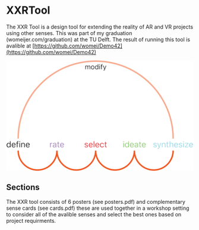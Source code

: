 # XXRTool
The XXR Tool is a design tool for extending the reality of AR and VR projects using other senses. This was part of my graduation (womeijer.com/graduation) at the TU Delft. The result of running this tool is avalible at [https://github.com/womei/Demo42](https://github.com/womei/Demo42)

![The Six Steps of the XXR Tool](https://github.com/womei/XXRTool/blob/master/docs/steps.png "Logo Title Text 1")


## Sections

The XXR tool consists of 6 posters (see posters.pdf) and complementary sense cards (see cards.pdf) these are used together in a workshop setting to consider all of the avalible senses and select the best ones based on project requirments.
